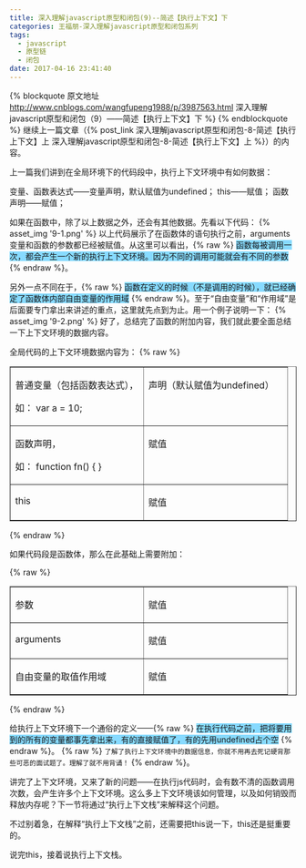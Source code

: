 ```yaml
---
title: 深入理解javascript原型和闭包(9)--简述【执行上下文】下
categories: 王福朋-深入理解javascript原型和闭包系列
tags:
  - javascript
  - 原型链
  - 闭包
date: 2017-04-16 23:41:40
---
```

{% blockquote 原文地址 http://www.cnblogs.com/wangfupeng1988/p/3987563.html 深入理解javascript原型和闭包（9）——简述【执行上下文】下 %}
{% endblockquote %}
继续上一篇文章（{% post_link 深入理解javascript原型和闭包-8-简述【执行上下文】上 深入理解javascript原型和闭包-8-简述【执行上下文】上 %}）的内容。

上一篇我们讲到在全局环境下的代码段中，执行上下文环境中有如何数据：

变量、函数表达式——变量声明，默认赋值为undefined；
this——赋值；
函数声明——赋值；


如果在函数中，除了以上数据之外，还会有其他数据。先看以下代码：
{% asset_img '9-1.png' %}
以上代码展示了在函数体的语句执行之前，arguments变量和函数的参数都已经被赋值。从这里可以看出，{% raw %}
                                                       <span style="background-color: #87daff;">函数每被调用一次，都会产生一个新的执行上下文环境。因为不同的调用可能就会有不同的参数</span>
                                                     {% endraw %}。



另外一点不同在于，{% raw %}
                    <span style="background-color: #87daff;">函数在定义的时候（不是调用的时候），就已经确定了函数体内部自由变量的作用域</span>
                  {% endraw %}。至于“自由变量”和“作用域”是后面要专门拿出来讲述的重点，这里就先点到为止。用一个例子说明一下：
{% asset_img '9-2.png' %}
好了，总结完了函数的附加内容，我们就此要全面总结一下上下文环境的数据内容。
<!-- more -->

全局代码的上下文环境数据内容为：
{% raw %}
<table border="1" cellspacing="0" cellpadding="0">
    <tbody>
        <tr>
            <td valign="top" width="217">
            <p>普通变量（包括函数表达式），</p>
            <p>如： var a = 10;</p>
            </td>
            <td valign="top" width="236">
            <p>声明（默认赋值为undefined）</p>
            </td>
        </tr>
        <tr>
            <td valign="top" width="217">
            <p>函数声明，</p>
            <p>如： function fn() { }</p>
            </td>
            <td valign="top" width="236">
            <p>赋值</p>
            </td>
        </tr>
        <tr>
            <td valign="top" width="217">
            <p>this</p>
            </td>
            <td valign="top" width="236">
            <p>赋值</p>
            </td>
        </tr>
    </tbody>
</table>
{% endraw %}

如果代码段是函数体，那么在此基础上需要附加：

{% raw %}
<table border="1" cellspacing="0" cellpadding="0">
    <tbody>
        <tr>
            <td valign="top" width="217">
            <p>参数</p>
            </td>
            <td valign="top" width="236">
            <p>赋值</p>
            </td>
        </tr>
        <tr>
            <td valign="top" width="217">
            <p>arguments</p>
            </td>
            <td valign="top" width="236">
            <p>赋值</p>
            </td>
        </tr>
        <tr>
            <td valign="top" width="217">
            <p>自由变量的取值作用域</p>
            </td>
            <td valign="top" width="236">
            <p>赋值</p>
            </td>
        </tr>
    </tbody>
</table>
{% endraw %}

给执行上下文环境下一个通俗的定义——{% raw %}
                                      <span style="background-color: #87daff;">在执行代码之前，把将要用到的所有的变量都事先拿出来，有的直接赋值了，有的先用undefined占个空</span>
                                    {% endraw %}。
{% raw %}
  <small>了解了执行上下文环境中的数据信息，你就不用再去死记硬背那些可恶的面试题了。理解了就不用背诵！</small>
{% endraw %}。

讲完了上下文环境，又来了新的问题——在执行js代码时，会有数不清的函数调用次数，会产生许多个上下文环境。这么多上下文环境该如何管理，以及如何销毁而释放内存呢？下一节将通过“执行上下文栈”来解释这个问题。



不过别着急，在解释“执行上下文栈”之前，还需要把this说一下，this还是挺重要的。

说完this，接着说执行上下文栈。